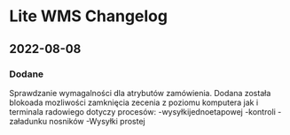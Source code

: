 # Lite WMS Changelog

## 2022-08-08
### Dodane
Sprawdzanie wymagalności dla atrybutów zamówienia. Dodana została blokoada mozliwości zamknięcia zecenia z poziomu komputera jak i terminala radowiego dotyczy procesów:
-wysyłkijednoetapowej
-kontroli 
-załadunku nosników
-Wysyłki prostej



